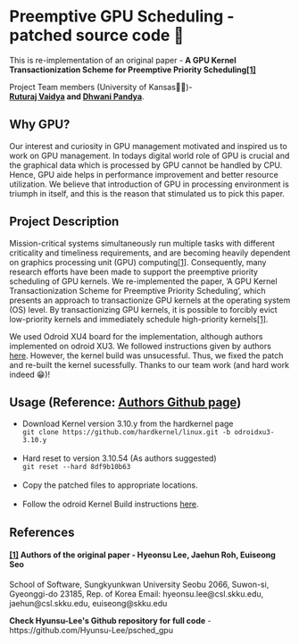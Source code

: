 <!DOCTYPE html>
<html>
  <head>
    <h1>Preemptive GPU Scheduling - patched source code 💯</h1>
    <p>This is re-implementation of an original paper - <b> A GPU Kernel Transactionization Scheme
    for Preemptive Priority Scheduling<a href = "https://github.com/Hyunsu-Lee/psched_gpu">[1]</a></b></p>
    <p>Project Team members (University of Kansas🔶🔷)-<br><b><a href = "https://github.com/Ruturaj4">Ruturaj Vaidya</a> and <a href = "https://github.com/DhwaniPandya">Dhwani Pandya</a></b>.</p>
  </head>

  <body>
    <h2>Why GPU?</h2>
    <p>Our interest and curiosity in GPU management motivated and inspired us to work on GPU management. In todays digital
world role of GPU is crucial and the graphical data which is processed by GPU cannot be handled by CPU. Hence, GPU
aide helps in performance improvement and better resource utilization. We believe that introduction of GPU in processing
environment is triumph in itself, and this is the reason that stimulated us to pick this paper.</p>
    <h2>Project Description</h2>
    <p>Mission-critical systems simultaneously run multiple tasks with different criticality and timeliness requirements, and are becoming    heavily dependent on graphics processing unit (GPU) computing<a href = "https://github.com/Hyunsu-Lee/psched_gpu">[1]</a>. Consequently, many research efforts have been made to support the preemptive priority scheduling of GPU kernels. We re-implemented the paper, ’A GPU Kernel Transactionization Scheme for Preemptive Priority Scheduling’, which presents an approach to transactionize GPU kernels at the operating system (OS) level. By transactionizing GPU kernels, it is possible to forcibly evict low-priority kernels and immediately schedule high-priority kernels<a href = "https://github.com/Hyunsu-Lee/psched_gpu">[1]</a>.</p>
    <p>We used Odroid XU4 board for the implementation, although authors implemented on odroid XU3. We followed instructions given by authors <a href = "https://github.com/Hyunsu-Lee/psched_gpu">here</a>. However, the kernel build was unsucessful. Thus, we fixed the patch and re-built the kernel sucessfully. Thanks to our team work (and hard work indeed 😁)!</p>
    <h2>Usage (Reference: <a href = "https://github.com/Hyunsu-Lee/psched_gpu">Authors Github page</a>)</h2>
    <ul>
    <li>Download Kernel version 3.10.y from the hardkernel page</li>
    <code>git clone https://github.com/hardkernel/linux.git -b odroidxu3-3.10.y</code><br><br>
    <li>Hard reset to version 3.10.54 (As authors suggested)</li>
    <code>git reset --hard 8df9b10b63</code><br><br>
    <li>Copy the patched files to appropriate locations.</li><br>
    <li>Follow the odroid Kernel Build instructions <a href = "https://github.com/umiddelb/armhf/wiki/How-To-compile-a-custom-Linux-kernel-for-your-ARM-device">here</a>.</li>
    </ul>
    <h2>References</h2>
    <h4><a href = "https://github.com/Hyunsu-Lee/psched_gpu">[1]</a> Authors of the original paper - Hyeonsu Lee, Jaehun Roh, Euiseong Seo</h4>
    <p>School of Software, Sungkyunkwan University
    Seobu 2066, Suwon-si, Gyeonggi-do 23185, Rep. of Korea
    Email: hyeonsu.lee@csl.skku.edu, jaehun@csl.skku.edu, euiseong@skku.edu</p>
    <p> <b>Check Hyunsu-Lee's Github repository for full code</b> - https://github.com/Hyunsu-Lee/psched_gpu </p>
  </body>
</html>
